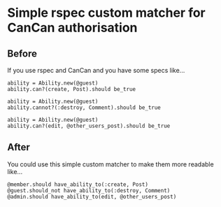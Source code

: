 Simple rspec custom matcher for CanCan authorisation
====================================================

Before
------

If you use rspec and CanCan and you have some specs like...

    ability = Ability.new(@guest)
    ability.can?(create, Post).should be_true

    ability = Ability.new(@guest)
    ability.cannot?(:destroy, Comment).should be_true

    ability = Ability.new(@guest)
    ability.can?(edit, @other_users_post).should be_true

After
-----

You could use this simple custom matcher to make them more readable like...

    @member.should have_ability_to(:create, Post)
    @guest.should_not have_ability_to(:destroy, Comment)
    @admin.should have_ability_to(edit, @other_users_post)
